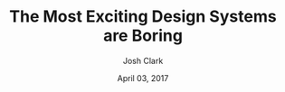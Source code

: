 ---
layout: post
date: April 03, 2017
title: The Most Exciting Design Systems are Boring
author: Josh Clark
link: https://bigmedium.com/ideas/boring-design-systems.html
description: Design-system builders should resist the lure of the new. Don’t confuse design-system work with a rebrand or a tech-stack overhaul. The system’s design patterns should be familiar, even boring.
tags:
- process

---